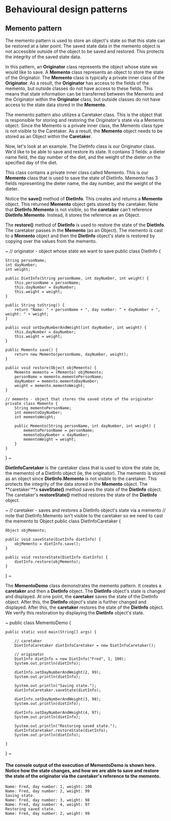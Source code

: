# Behavioural design patterns
## Memento pattern

The memento pattern is used to store an object's state so that this state can be restored at a later point. The saved state data in the memento object is not accessible outside of the object to be saved and restored. This protects the integrity of the saved state data.

In this pattern, an **Originator** class represents the object whose state we would like to save. A **Memento** class represents an object to store the state of the Originator. The **Memento** class is typically a private inner class of the **Originator**. As a result, the **Originator** has access to the fields of the memento, but outside classes do not have access to these fields. This means that state information can be transferred between the Memento and the Originator within the **Originator** class, but outside classes do not have access to the state data stored in the **Memento**.

The memento pattern also utilizes a Caretaker class. This is the object that is responsible for storing and restoring the Originator's state via a Memento object. Since the Memento is a private inner class, the Memento class type is not visible to the Caretaker. As a result, the **Memento** object needs to be stored as an Object within the **Caretaker**.

Now, let's look at an example. The DietInfo class is our Originator class. We'd like to be able to save and restore its state. It contains 3 fields: a dieter name field, the day number of the diet, and the weight of the dieter on the specified day of the diet.

This class contains a private inner class called Memento. This is our **Memento** class that is used to save the state of DietInfo. Memento has 3 fields representing the dieter name, the day number, and the weight of the dieter.

Notice the **save()** method of **DietInfo**. This creates and returns a **Memento** object. This returned **Memento** object gets stored by the caretaker. Note that **DietInfo.Memento** is not visible, so the **caretaker** can't reference **DietInfo.Memento**. Instead, it stores the reference as an Object.


The **restore()** method of **DietInfo** is used to restore the state of the **DietInfo**. The caretaker passes in the **Memento** (as an Object). The memento is cast to a **Memento** object and then the **DietInfo** object's state is restored by copying over the values from the memento.

~
// originator - object whose state we want to save
public class DietInfo {

	String personName;
	int dayNumber;
	int weight;

	public DietInfo(String personName, int dayNumber, int weight) {
		this.personName = personName;
		this.dayNumber = dayNumber;
		this.weight = weight;
	}

	public String toString() {
		return "Name: " + personName + ", day number: " + dayNumber + ", weight: " + weight;
	}

	public void setDayNumberAndWeight(int dayNumber, int weight) {
		this.dayNumber = dayNumber;
		this.weight = weight;
	}

	public Memento save() {
		return new Memento(personName, dayNumber, weight);
	}

	public void restore(Object objMemento) {
		Memento memento = (Memento) objMemento;
		personName = memento.mementoPersonName;
		dayNumber = memento.mementoDayNumber;
		weight = memento.mementoWeight;
	}

	// memento - object that stores the saved state of the originator
	private class Memento {
		String mementoPersonName;
		int mementoDayNumber;
		int mementoWeight;

		public Memento(String personName, int dayNumber, int weight) {
			mementoPersonName = personName;
			mementoDayNumber = dayNumber;
			mementoWeight = weight;
		}
	}
}
~

**DietInfoCaretaker** is the caretaker class that is used to store the state (ie, the memento) of a DietInfo object (ie, the originator). The memento is stored as an object since **DietInfo.Memento** is not visible to the caretaker. This protects the integrity of the data stored in the **Memento** object. The **caretaker'**s **saveState()** method saves the state of the **DietInfo** object. The caretaker's **restoreState()** method restores the state of the **DietInfo** object.

~
// caretaker - saves and restores a DietInfo object's state via a memento
// note that DietInfo.Memento isn't visible to the caretaker so we need to cast the memento to Object
public class DietInfoCaretaker {

	Object objMemento;

	public void saveState(DietInfo dietInfo) {
		objMemento = dietInfo.save();
	}

	public void restoreState(DietInfo dietInfo) {
		dietInfo.restore(objMemento);
	}

}
~

The **MementoDemo** class demonstrates the memento pattern. It creates a **caretaker** and then a **DietInfo** object. The **DietInfo** object's state is changed and displayed. At one point, the **caretaker** saves the state of the DietInfo object. After this, the **DietInfo** object's state is further changed and displayed. After this, the **caretaker** restores the state of the **DietInfo** object. We verify this restoration by displaying the **DietInfo** object's state.

~
public class MementoDemo {

	public static void main(String[] args) {

		// caretaker
		DietInfoCaretaker dietInfoCaretaker = new DietInfoCaretaker();

		// originator
		DietInfo dietInfo = new DietInfo("Fred", 1, 100);
		System.out.println(dietInfo);

		dietInfo.setDayNumberAndWeight(2, 99);
		System.out.println(dietInfo);

		System.out.println("Saving state.");
		dietInfoCaretaker.saveState(dietInfo);

		dietInfo.setDayNumberAndWeight(3, 98);
		System.out.println(dietInfo);

		dietInfo.setDayNumberAndWeight(4, 97);
		System.out.println(dietInfo);

		System.out.println("Restoring saved state.");
		dietInfoCaretaker.restoreState(dietInfo);
		System.out.println(dietInfo);

	}

}
~

#### The console output of the execution of MementoDemo is shown here. Notice how the state changes, and how we are able to save and restore the state of the originator via the caretaker's reference to the memento.

```    
Name: Fred, day number: 1, weight: 100
Name: Fred, day number: 2, weight: 99
Saving state.
Name: Fred, day number: 3, weight: 98
Name: Fred, day number: 4, weight: 97
Restoring saved state.
Name: Fred, day number: 2, weight: 99
```

